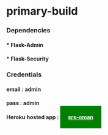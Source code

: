 # primary-build

### Dependencies

#### * Flask-Admin
#### * Flask-Security

### Credentials

#### email : admin
#### pass : admin

#### Heroku hosted app : <a href="https://srs-oman.herokuapp.com/" style="padding:20px 20px;border:1px solid green;background-color:green;color:#fff">srs-oman</a>
